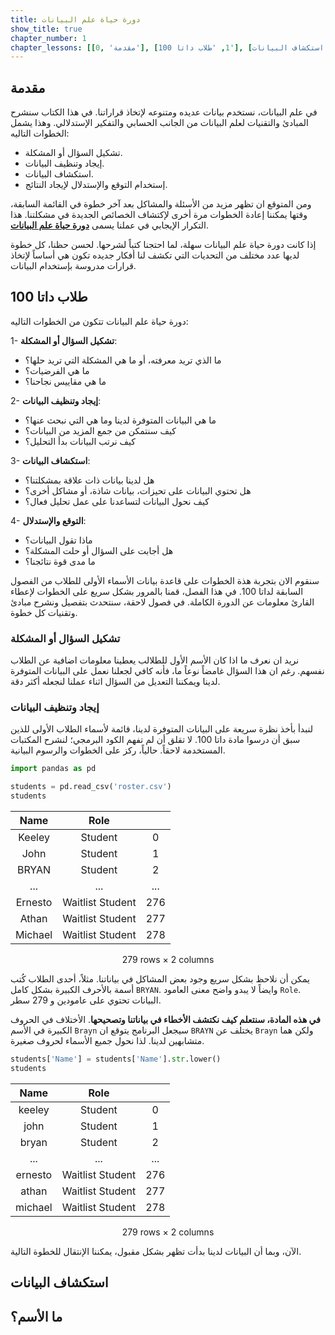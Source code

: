 ```yaml
---
title: دورة حياة علم البيانات
show_title: true
chapter_number: 1
chapter_lessons: [[0, 'مقدمة'], [1, 'طلاب داتا 100'], [2, 'استكشاف البيانات'], [3, 'ما الأسم؟']]
---
```


## مقدمة

في علم البيانات، نستخدم بيانات عديده ومتنوعه لإتخاذ قراراتنا. في هذا الكتاب سنشرح المبادئ والتقنيات لعلم البيانات من الجانب الحسابي والتفكير الإستدلالي. وهذا يشمل الخطوات التاليه:
- تشكيل السؤال أو المشكلة.
- إيجاد وتنظيف البيانات.
- استكشاف البيانات.
- إستخدام التوقع والإستدلال لإيجاد النتائج.

ومن المتوقع ان تظهر مزيد من الأسئلة والمشاكل بعد آخر خطوة في القائمة السابقة، وقتها يمكننا إعادة الخطوات مرة أخرى لإكتشاف الخصائص الجديدة في مشكلتنا. هذا التكرار الإيجابي في عملنا يسمى **<u>دورة حياة علم البيانات</u>**.

إذا كانت دورة حياة علم البيانات سهلة، لما احتجنا كتباً لشرحها. لحسن حظنا، كل خطوة لديها عدد مختلف من التحديات التي تكشف لنا أفكار جديده تكون هي أساساً لإتخاذ قرارات مدروسة بإستخدام البيانات.

## طلاب داتا 100

دورة حياة علم البيانات تتكون من الخطوات التاليه:

1- **تشكيل السؤال أو المشكلة**:
- ما الذي تريد معرفته، أو ما هي المشكلة التي تريد حلها؟
- ما هي الفرضيات؟
- ما هي مقاييس نجاحنا؟

2- **إيجاد وتنظيف البيانات**:
- ما هي البيانات المتوفرة لدينا وما هي التي نبحث عنها؟
- كيف سنتمكن من جمع المزيد من البيانات؟
- كيف نرتب البيانات بدأ التحليل؟

3- **استكشاف البيانات**:
- هل لدينا بيانات ذات علاقة بمشكلتنا؟
- هل تحتوي البيانات على تحيزات، بيانات شاذة، أو مشاكل أخرى؟
- كيف نحول البيانات لتساعدنا على عمل تحليل فعال؟

4- **التوقع والإستدلال**:
- ماذا تقول البيانات؟
- هل أجابت على السؤال أو حلت المشكلة؟
- ما مدى قوة نتائجنا؟


سنقوم الان بتجربة هذة الخطوات على قاعدة بيانات الأسماء الأولى للطلاب من الفصول السابقة لداتا 100. في هذا الفصل، قمنا بالمرور بشكل سريع على الخطوات لإعطاء القارئ معلومات عن الدورة الكاملة. في فصول لاحقة، سنتحدث بتفصيل ونشرح مبادئ وتقنيات كل خطوة.

### تشكيل السؤال أو المشكلة

نريد ان نعرف ما اذا كان الأسم الأول للطلالب يعطينا معلومات اضافية عن الطلاب نفسهم. رغم ان هذا السؤال غامضاً نوعاً ما، فأنه كافي لجعلنا نعمل على البيانات المتوفرة لدينا ويمكننا التعديل من السؤال اثناء عملنا لنجعله أكثر دقة.

### إيجاد وتنظيف البيانات

لنبدأ بأخذ نظرة سريعة على البيانات المتوفرة لدينا، قائمة لأسماء الطلاب الأولى للذين سبق أن درسوا مادة داتا 100.
لا تقلق أن لم تفهم الكود البرمجي؛ لنشرح المكتبات المستخدمة لاحقاً. حالياً، ركز على الخطوات والرسوم البيانية.

```python
import pandas as pd

students = pd.read_csv('roster.csv')
students
```

|**Name**|**Role**||
:-----:|:-----:|:-----:
|Keeley|Student|0|
|John|Student|1|
|BRYAN|Student|2|
|...|...|...|
|Ernesto|Waitlist Student|276|
|Athan|Waitlist Student|277|
|Michael|Waitlist Student|278|

<center style="direction:ltr;">279 rows × 2 columns</center>

يمكن أن نلاحظ بشكل سريع وجود بعض المشاكل في بياناتنا. مثلاً، أحدى الطلاب كُتب أسمة بالأحرف الكبيرة بشكل كامل `BRYAN`. وايضاً لا يبدو واضح معنى العامود `Role`. البيانات تحتوي على عامودين و 279 سطر.

**في هذه المادة، سنتعلم كيف نكتشف الأخطاء في بياناتنا وتصحيحها**. الأختلاف في الحروف الكبيرة في الأسم `Brayn` سيجعل البرنامج يتوقع ان `BRAYN` يختلف عن `Brayn` ولكن هما متشابهين لدينا. لذا نحول جميع الأسماء لحروف صغيرة.

```python
students['Name'] = students['Name'].str.lower()
students
```

|**Name**|**Role**||
:-----:|:-----:|:-----:
|keeley|Student|0|
|john|Student|1|
|bryan|Student|2|
|...|...|...|
|ernesto|Waitlist Student|276|
|athan|Waitlist Student|277|
|michael|Waitlist Student|278|

<center style="direction:ltr;">279 rows × 2 columns</center>

الآن، وبما أن البيانات لدينا بدأت تظهر بشكل مقبول، يمكننا الإنتقال للخطوة التالية.

## استكشاف البيانات 



## ما الأسم؟



